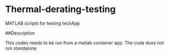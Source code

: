 # Thermal-derating-testing
MATLAB scripts for testing techApp



##Description


This codes needs to be run from a matlab container app. The code does not run standalone.